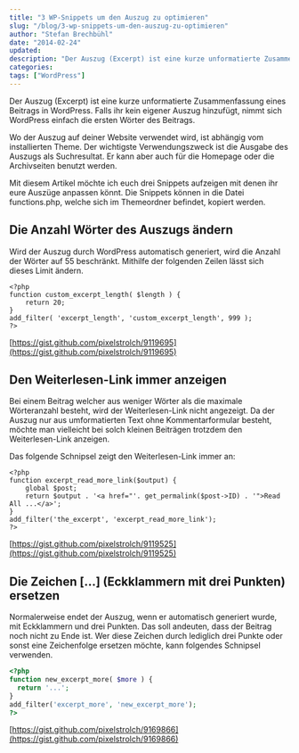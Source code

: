 ```yaml
---
title: "3 WP-Snippets um den Auszug zu optimieren"
slug: "/blog/3-wp-snippets-um-den-auszug-zu-optimieren"
author: "Stefan Brechbühl"
date: "2014-02-24"
updated:
description: "Der Auszug (Excerpt) ist eine kurze unformatierte Zusammenfassung eines Beitrags in WordPress. Falls ihr kein eigener Auszug hinzufügt, nimmt sich WordPress einfach die ersten Wörter des Beitrags."
categories:
tags: ["WordPress"]
---
```

Der Auszug (Excerpt) ist eine kurze unformatierte Zusammenfassung eines Beitrags in WordPress. Falls ihr kein eigener Auszug hinzufügt, nimmt sich WordPress einfach die ersten Wörter des Beitrags.

Wo der Auszug auf deiner Website verwendet wird, ist abhängig vom installierten Theme. Der wichtigste Verwendungszweck ist die Ausgabe des Auszugs als Suchresultat. Er kann aber auch für die Homepage oder die Archivseiten benutzt werden.

Mit diesem Artikel möchte ich euch drei Snippets aufzeigen mit denen ihr eure Auszüge anpassen könnt. Die Snippets können in die Datei functions.php, welche sich im Themeordner befindet, kopiert werden.

## Die Anzahl Wörter des Auszugs ändern

Wird der Auszug durch WordPress automatisch generiert, wird die Anzahl der Wörter auf 55 beschränkt. Mithilfe der folgenden Zeilen lässt sich dieses Limit ändern.

```
<?php
function custom_excerpt_length( $length ) {
	return 20;
}
add_filter( 'excerpt_length', 'custom_excerpt_length', 999 );
?>
```

[https://gist.github.com/pixelstrolch/9119695](https://gist.github.com/pixelstrolch/9119695)

## Den Weiterlesen-Link immer anzeigen

Bei einem Beitrag welcher aus weniger Wörter als die maximale Wörteranzahl besteht, wird der Weiterlesen-Link nicht angezeigt. Da der Auszug nur aus umformatierten Text ohne Kommentarformular besteht, möchte man vielleicht bei solch kleinen Beiträgen trotzdem den Weiterlesen-Link anzeigen.

Das folgende Schnipsel zeigt den Weiterlesen-Link immer an:

```
<?php
function excerpt_read_more_link($output) {
    global $post;
    return $output . '<a href="'. get_permalink($post->ID) . '">Read All ...</a>';
}
add_filter('the_excerpt', 'excerpt_read_more_link');
?>
```

[https://gist.github.com/pixelstrolch/9119525](https://gist.github.com/pixelstrolch/9119525)

## Die Zeichen [...] (Eckklammern mit drei Punkten) ersetzen

Normalerweise endet der Auszug, wenn er automatisch generiert wurde, mit Eckklammern und drei Punkten. Das soll andeuten, dass der Beitrag noch nicht zu Ende ist. Wer diese Zeichen durch lediglich drei Punkte oder sonst eine Zeichenfolge ersetzen möchte, kann folgendes Schnipsel verwenden.

``` php
<?php
function new_excerpt_more( $more ) {
  return '...';
}
add_filter('excerpt_more', 'new_excerpt_more');
?>
```

[https://gist.github.com/pixelstrolch/9169866](https://gist.github.com/pixelstrolch/9169866)
